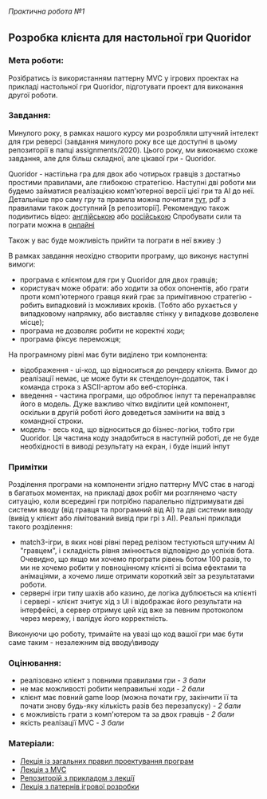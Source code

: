 ###### Практична робота №1
## Розробка клієнта для настольної гри Quoridor

### Мета роботи:
Розібратись із використанням паттерну MVC у ігрових проектах на прикладі настольної гри Quoridor, підготувати проект для виконання другої роботи.

### Завдання:

Минулого року, в рамках нашого курсу ми розробляли штучний інтелект для гри реверсі (завдання минулого року все ще доступні в цьому репозиторії в папці assignments/2020). Цього року, ми виконаємо схоже завдання, але для більш складної, але цікавої гри - Quoridor.

Quoridor - настільна гра для двох або чотирьох гравців з достатньо простими правилами, але глибокою стратегією. Наступні дві роботи ми будемо займатися реалізацією комп'ютерної версії цієї гри та АІ до неї. Детальніше про саму гру та правила можна почитати [тут](https://desktopgames.com.ua/quoridor.html), pdf з правилами також доступний [в репозиторії]. Рекомендую також подивитись відео: [англійською](https://www.youtube.com/watch?v=6ISruhN0Hc0) або [російською](https://www.youtube.com/watch?v=Xv3BppTJ-_8) Спробувати сили та пограти можна в [онлайні](http://quoridor.di.uoa.gr/)

Також у вас буде можливість прийти та пограти в неї вживу :)

В рамках завдання неохідно створити програму, що виконує наступні вимоги:
- програма є клієнтом для гри у Quoridor для двох гравців;
- користувач може обрати: або ходити за обох опонентів, або грати проти комп'ютерного гравця який грає за примітивною стратегію - робить випадковий із можливих кроків. (Тобто або рухається у випадковому напрямку, або виставляє стінку у випадкове дозволене місце);
- програма не дозволяє робити не коректні ходи;
- програма фіксує переможця;

На програмному рівні має бути виділено три компонента:
- відображення - ui-код, що відноситься до рендеру клієнта. Вимог до реалізації немає, це може бути як стенделоун-додаток, так і команда строка з ASCII-артом або веб-сторінка.
- введення - частина програми, що оброблює інпут та перенаправляє його в модель. Дуже важливо чітко виділити цей компонент, оскільки в другій роботі його доведеться замінити на ввід з командної строки.
- модель - весь код, що відноситься до бізнес-логіки, тобто гри Quoridor. Ця частина коду знадобиться в наступній роботі, де не буде необхідності в виводі результату на екран, і буде інший інпут

### Примітки

Розділення програми на компоненти згідно паттерну MVC стає в нагоді в багатьох моментах, на прикладі двох робіт ми розглянемо часту ситуацію, коли всередині гри потрібно паралельно підтримувати дві системи вводу (від гравця та програмний від AI) та дві системи виводу (вивід у клієнт або лімітований вивід при грі з АІ). 
Реальні приклади такого розділення: 
- match3-ігри, в яких нові рівні перед релізом тестуються  штучним AI "гравцем", і складність рівня змінюється відповідно до успіхів бота. Очевидно, що якщо ми хочемо програти рівень ботом 100 разів, то ми не хочемо робити у повноцінному клієнті зі всіма ефектами та анімаціями, а хочемо лише отримати короткий звіт за результатами роботи. 
- серверні ігри типу шахів або казино, де логіка дублюється на клієнті і сервері - клієнт зчитує хід з UI і відображає його результати на інтерфейсі, а сервер отримує цей хід вже за певним протоколом через мережу, і валідує його корректність.

Виконуючи цю роботу, тримайте на увазі що код вашої гри має бути саме таким - незалежним від вводу\виводу

### Оцінювання:
- реалізовано клієнт з повними правилами гри - *3 бали*
- не має можливості робити неправильні ходи - *2 бали*
- клієнт має повний game loop (можна почати гру, закінчити її та почати знову будь-яку кількість разів без перезапуску) - *2 бали*
- є можливість грати з комп'ютером та за двох гравців - *2 бали*
- якість реалізації MVC - *3 бали*

### Матеріали:
- [Лекція із загальних правил проектування програм](https://www.youtube.com/watch?v=_YL5SCJr84E&list=PLkgXLMuasx7C7yMUsaq366htPg9rpM2lw)
- [Лекція з MVC](https://www.youtube.com/watch?v=6Avtm_qij2E&list=PLkgXLMuasx7C7yMUsaq366htPg9rpM2lw)
- [Репозиторій з прикладом з лекції](https://github.com/artem-korotenko/mvc-tic-tac-toe)
- [Лекція з патернів ігрової розробки](https://www.youtube.com/watch?v=j-JtShcib4E&list=PLkgXLMuasx7C7yMUsaq366htPg9rpM2lw)
